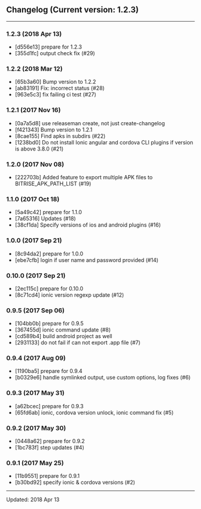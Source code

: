 ## Changelog (Current version: 1.2.3)

-----------------

### 1.2.3 (2018 Apr 13)

* [d556e13] prepare for 1.2.3
* [355d1fc] output check fix (#29)

### 1.2.2 (2018 Mar 12)

* [65b3a60] Bump version to 1.2.2
* [ab83191] Fix: incorrect status (#28)
* [963e5c3] fix failing ci test (#27)

### 1.2.1 (2017 Nov 16)

* [0a7a5d8] use releaseman create, not just create-changelog
* [f421343] Bump version to 1.2.1
* [8cae155] Find apks in subdirs (#22)
* [1238bd0] Do not install Ionic angular and cordova CLI plugins if version is above 3.8.0 (#21)

### 1.2.0 (2017 Nov 08)

* [222703b] Added feature to export multiple APK files to BITRISE_APK_PATH_LIST (#19)

### 1.1.0 (2017 Oct 18)

* [5a49c42] prepare for 1.1.0
* [7a65316] Updates (#18)
* [38cf1da] Specify versions of ios and android plugins (#16)

### 1.0.0 (2017 Sep 21)

* [8c94da2] prepare for 1.0.0
* [ebe7cfb] login if user name and password provided (#14)

### 0.10.0 (2017 Sep 21)

* [2ec115c] prepare for 0.10.0
* [8c71cd4] ionic version regexp update (#12)

### 0.9.5 (2017 Sep 06)

* [104bb0b] prepare for 0.9.5
* [367455d] ionic command update (#8)
* [cd589b4] build android project as well
* [2931133] do not fail if can not export .app file (#7)

### 0.9.4 (2017 Aug 09)

* [1190ba5] prepare for 0.9.4
* [b0329e6] handle symlinked output, use custom options, log fixes (#6)

### 0.9.3 (2017 May 31)

* [a62bcec] prepare for 0.9.3
* [65fd6ab] ionic, cordova version unlock, ionic command fix (#5)

### 0.9.2 (2017 May 30)

* [0448a62] prepare for 0.9.2
* [1bc783f] step updates (#4)

### 0.9.1 (2017 May 25)

* [11b9551] prepare for 0.9.1
* [b30bd92] specify ionic & cordova versions (#2)

-----------------

Updated: 2018 Apr 13